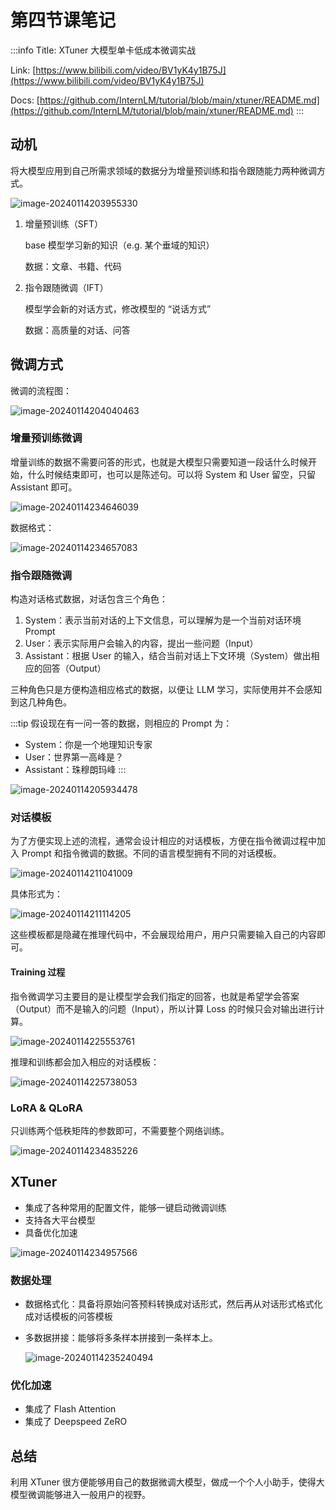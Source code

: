 # 第四节课笔记

:::info
Title: XTuner 大模型单卡低成本微调实战

Link: [https://www.bilibili.com/video/BV1yK4y1B75J](https://www.bilibili.com/video/BV1yK4y1B75J)

Docs: [https://github.com/InternLM/tutorial/blob/main/xtuner/README.md](https://github.com/InternLM/tutorial/blob/main/xtuner/README.md)
:::

## 动机

将大模型应用到自己所需求领域的数据分为增量预训练和指令跟随能力两种微调方式。

![image-20240114203955330](src/第四节课笔记/image-20240114203955330.png)

1. 增量预训练（SFT）

   base 模型学习新的知识（e.g. 某个垂域的知识）

   数据：文章、书籍、代码

2. 指令跟随微调（IFT）

   模型学会新的对话方式，修改模型的 “说话方式”

   数据：高质量的对话、问答

## 微调方式

微调的流程图：

![image-20240114204040463](src/第四节课笔记/image-20240114204040463.png)

### 增量预训练微调

增量训练的数据不需要问答的形式，也就是大模型只需要知道一段话什么时候开始，什么时候结束即可，也可以是陈述句。可以将 System 和 User 留空，只留 Assistant 即可。

![image-20240114234646039](src/第四节课笔记/image-20240114234646039.png)

数据格式：

![image-20240114234657083](src/第四节课笔记/image-20240114234657083.png)

### 指令跟随微调

构造对话格式数据，对话包含三个角色：

1. System：表示当前对话的上下文信息，可以理解为是一个当前对话环境 Prompt
2. User：表示实际用户会输入的内容，提出一些问题（Input）
3. Assistant：根据 User 的输入，结合当前对话上下文环境（System）做出相应的回答（Output）

三种角色只是方便构造相应格式的数据，以便让 LLM 学习，实际使用并不会感知到这几种角色。

:::tip
假设现在有一问一答的数据，则相应的 Prompt 为：

- System：你是一个地理知识专家
- User：世界第一高峰是？
- Assistant：珠穆朗玛峰
:::

![image-20240114205934478](src/第四节课笔记/image-20240114205934478.png)

### 对话模板

为了方便实现上述的流程，通常会设计相应的对话模板，方便在指令微调过程中加入 Prompt 和指令微调的数据。不同的语言模型拥有不同的对话模板。

![image-20240114211041009](src/第四节课笔记/image-20240114211041009.png)

具体形式为：

![image-20240114211114205](src/第四节课笔记/image-20240114211114205.png)

这些模板都是隐藏在推理代码中，不会展现给用户，用户只需要输入自己的内容即可。

#### Training 过程

指令微调学习主要目的是让模型学会我们指定的回答，也就是希望学会答案（Output）而不是输入的问题（Input），所以计算 Loss 的时候只会对输出进行计算。

![image-20240114225553761](src/第四节课笔记/image-20240114225553761.png)

推理和训练都会加入相应的对话模板：

![image-20240114225738053](src/第四节课笔记/image-20240114225738053.png)

### LoRA & QLoRA

只训练两个低秩矩阵的参数即可，不需要整个网络训练。

![image-20240114234835226](src/第四节课笔记/image-20240114234835226.png)

## XTuner

- 集成了各种常用的配置文件，能够一键启动微调训练
- 支持各大平台模型
- 具备优化加速

![image-20240114234957566](src/第四节课笔记/image-20240114234957566.png)

### 数据处理

- 数据格式化：具备将原始问答预料转换成对话形式，然后再从对话形式格式化成对话模板的问答模板

- 多数据拼接：能够将多条样本拼接到一条样本上。

  ![image-20240114235240494](src/第四节课笔记/image-20240114235240494.png)

### 优化加速

- 集成了 Flash Attention
- 集成了 Deepspeed ZeRO

## 总结

利用 XTuner 很方便能够用自己的数据微调大模型，做成一个个人小助手，使得大模型微调能够进入一般用户的视野。
